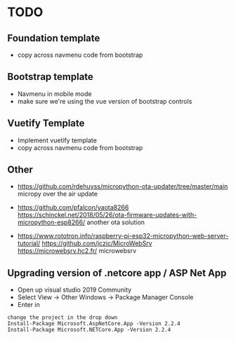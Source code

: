 # TODO

## Foundation template

  * copy across navmenu code from bootstrap

## Bootstrap template

  * Navmenu in mobile mode
  * make sure we're using the vue version of bootstrap controls

## Vuetify Template

  * Implement vuetify template
  * copy across navmenu code from bootstrap

## Other

  * https://github.com/rdehuyss/micropython-ota-updater/tree/master/main
    micropy over the air update

  * https://github.com/pfalcon/yaota8266
    https://schinckel.net/2018/05/26/ota-firmware-updates-with-micropython-esp8266/
    another ota solution

  * https://www.rototron.info/raspberry-pi-esp32-micropython-web-server-tutorial/
    https://github.com/jczic/MicroWebSrv
    https://microwebsrv.hc2.fr/
    microwebsrv


## Upgrading version of .netcore app / ASP Net App

  * Open up visual studio 2019 Community
  * Select View -> Other Windows -> Package Manager Console
  * Enter in

```
change the project in the drop down
Install-Package Microsoft.AspNetCore.App -Version 2.2.4
Install-Package Microsoft.NETCore.App -Version 2.2.4
```
